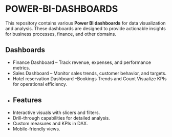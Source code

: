 # POWER-BI-DASHBOARDS
This repository contains various **Power BI dashboards** for data visualization and analysis. These dashboards are designed to provide actionable insights for business processes, finance, and other domains.
## Dashboards
- Finance Dashboard – Track revenue, expenses, and performance metrics.
- Sales Dashboard – Monitor sales trends, customer behavior, and targets.
- Hotel reservation Dashboard  –Bookings Trends and Count Visualize KPIs for operational efficiency.
- ## Features
- Interactive visuals with slicers and filters.
- Drill-through capabilities for detailed analysis.
- Custom measures and KPIs in DAX.
- Mobile-friendly views.
